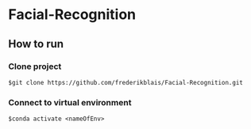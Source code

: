 # Facial-Recognition

## How to run

### Clone project

`$git clone https://github.com/frederikblais/Facial-Recognition.git`

### Connect to virtual environment

`$conda activate <nameOfEnv>`

